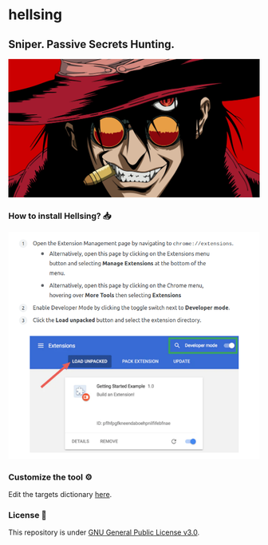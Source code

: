 # hellsing

## Sniper. Passive Secrets Hunting.

![hellsing](https://github.com/Fricciolosa-Red-Team/hellsing/blob/main/hellsing.jpg)

### How to install Hellsing? 📥

![install](https://github.com/Fricciolosa-Red-Team/hellsing/blob/main/install.png)


### Customize the tool ⚙️

Edit the targets dictionary [here](https://github.com/Fricciolosa-Red-Team/hellsing/blob/main/foreground.js#L4).

### License 📜

This repository is under [GNU General Public License v3.0](https://github.com/Fricciolosa-Red-Team/hellsing/blob/main/LICENSE).

